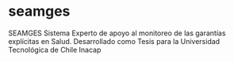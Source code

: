 # seamges

SEAMGES
Sistema Experto de apoyo al monitoreo de las garantías explícitas en Salud.
Desarrollado como Tesis para la Universidad Tecnológica de Chile Inacap